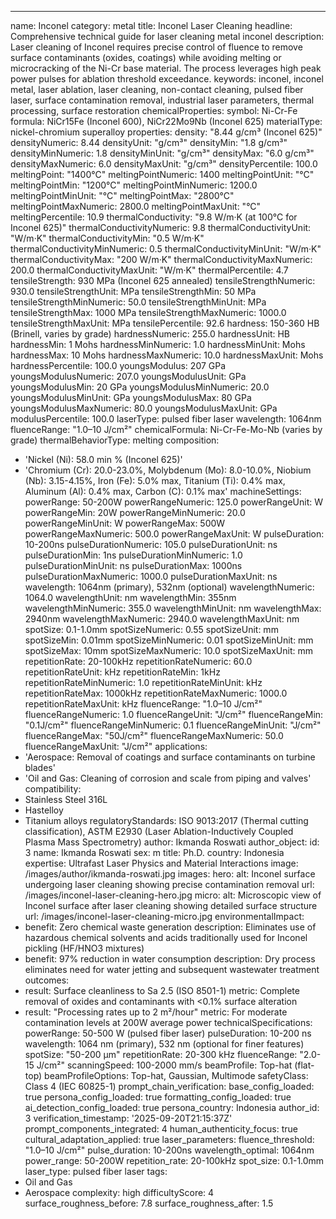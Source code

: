 ---
name: Inconel
category: metal
title: Inconel Laser Cleaning
headline: Comprehensive technical guide for laser cleaning metal inconel
description: Laser cleaning of Inconel requires precise control of fluence to remove
  surface contaminants (oxides, coatings) while avoiding melting or microcracking
  of the Ni-Cr base material. The process leverages high peak power pulses for ablation
  threshold exceedance.
keywords: inconel, inconel metal, laser ablation, laser cleaning, non-contact cleaning,
  pulsed fiber laser, surface contamination removal, industrial laser parameters,
  thermal processing, surface restoration
chemicalProperties:
  symbol: Ni-Cr-Fe
  formula: NiCr15Fe (Inconel 600), NiCr22Mo9Nb (Inconel 625)
  materialType: nickel-chromium superalloy
properties:
  density: "8.44 g/cm³ (Inconel 625)"
  densityNumeric: 8.44
  densityUnit: "g/cm³"
  densityMin: "1.8 g/cm³"
  densityMinNumeric: 1.8
  densityMinUnit: "g/cm³"
  densityMax: "6.0 g/cm³"
  densityMaxNumeric: 6.0
  densityMaxUnit: "g/cm³"
  densityPercentile: 100.0
  meltingPoint: "1400°C"
  meltingPointNumeric: 1400
  meltingPointUnit: "°C"
  meltingPointMin: "1200°C"
  meltingPointMinNumeric: 1200.0
  meltingPointMinUnit: "°C"
  meltingPointMax: "2800°C"
  meltingPointMaxNumeric: 2800.0
  meltingPointMaxUnit: "°C"
  meltingPercentile: 10.9
  thermalConductivity: "9.8 W/m·K (at 100°C for Inconel 625)"
  thermalConductivityNumeric: 9.8
  thermalConductivityUnit: "W/m·K"
  thermalConductivityMin: "0.5 W/m·K"
  thermalConductivityMinNumeric: 0.5
  thermalConductivityMinUnit: "W/m·K"
  thermalConductivityMax: "200 W/m·K"
  thermalConductivityMaxNumeric: 200.0
  thermalConductivityMaxUnit: "W/m·K"
  thermalPercentile: 4.7
  tensileStrength: 930 MPa (Inconel 625 annealed)
  tensileStrengthNumeric: 930.0
  tensileStrengthUnit: MPa
  tensileStrengthMin: 50 MPa
  tensileStrengthMinNumeric: 50.0
  tensileStrengthMinUnit: MPa
  tensileStrengthMax: 1000 MPa
  tensileStrengthMaxNumeric: 1000.0
  tensileStrengthMaxUnit: MPa
  tensilePercentile: 92.6
  hardness: 150-360 HB (Brinell, varies by grade)
  hardnessNumeric: 255.0
  hardnessUnit: HB
  hardnessMin: 1 Mohs
  hardnessMinNumeric: 1.0
  hardnessMinUnit: Mohs
  hardnessMax: 10 Mohs
  hardnessMaxNumeric: 10.0
  hardnessMaxUnit: Mohs
  hardnessPercentile: 100.0
  youngsModulus: 207 GPa
  youngsModulusNumeric: 207.0
  youngsModulusUnit: GPa
  youngsModulusMin: 20 GPa
  youngsModulusMinNumeric: 20.0
  youngsModulusMinUnit: GPa
  youngsModulusMax: 80 GPa
  youngsModulusMaxNumeric: 80.0
  youngsModulusMaxUnit: GPa
  modulusPercentile: 100.0
  laserType: pulsed fiber laser
  wavelength: 1064nm
  fluenceRange: "1.0–10 J/cm²"
  chemicalFormula: Ni-Cr-Fe-Mo-Nb (varies by grade)
  thermalBehaviorType: melting
composition:
- 'Nickel (Ni): 58.0 min % (Inconel 625)'
- 'Chromium (Cr): 20.0-23.0%, Molybdenum (Mo): 8.0-10.0%, Niobium (Nb): 3.15-4.15%,
  Iron (Fe): 5.0% max, Titanium (Ti): 0.4% max, Aluminum (Al): 0.4% max, Carbon (C):
  0.1% max'
machineSettings:
  powerRange: 50-200W
  powerRangeNumeric: 125.0
  powerRangeUnit: W
  powerRangeMin: 20W
  powerRangeMinNumeric: 20.0
  powerRangeMinUnit: W
  powerRangeMax: 500W
  powerRangeMaxNumeric: 500.0
  powerRangeMaxUnit: W
  pulseDuration: 10-200ns
  pulseDurationNumeric: 105.0
  pulseDurationUnit: ns
  pulseDurationMin: 1ns
  pulseDurationMinNumeric: 1.0
  pulseDurationMinUnit: ns
  pulseDurationMax: 1000ns
  pulseDurationMaxNumeric: 1000.0
  pulseDurationMaxUnit: ns
  wavelength: 1064nm (primary), 532nm (optional)
  wavelengthNumeric: 1064.0
  wavelengthUnit: nm
  wavelengthMin: 355nm
  wavelengthMinNumeric: 355.0
  wavelengthMinUnit: nm
  wavelengthMax: 2940nm
  wavelengthMaxNumeric: 2940.0
  wavelengthMaxUnit: nm
  spotSize: 0.1-1.0mm
  spotSizeNumeric: 0.55
  spotSizeUnit: mm
  spotSizeMin: 0.01mm
  spotSizeMinNumeric: 0.01
  spotSizeMinUnit: mm
  spotSizeMax: 10mm
  spotSizeMaxNumeric: 10.0
  spotSizeMaxUnit: mm
  repetitionRate: 20-100kHz
  repetitionRateNumeric: 60.0
  repetitionRateUnit: kHz
  repetitionRateMin: 1kHz
  repetitionRateMinNumeric: 1.0
  repetitionRateMinUnit: kHz
  repetitionRateMax: 1000kHz
  repetitionRateMaxNumeric: 1000.0
  repetitionRateMaxUnit: kHz
  fluenceRange: "1.0–10 J/cm²"
  fluenceRangeNumeric: 1.0
  fluenceRangeUnit: "J/cm²"
  fluenceRangeMin: "0.1J/cm²"
  fluenceRangeMinNumeric: 0.1
  fluenceRangeMinUnit: "J/cm²"
  fluenceRangeMax: "50J/cm²"
  fluenceRangeMaxNumeric: 50.0
  fluenceRangeMaxUnit: "J/cm²"
applications:
- 'Aerospace: Removal of coatings and surface contaminants on turbine blades'
- 'Oil and Gas: Cleaning of corrosion and scale from piping and valves'
compatibility:
- Stainless Steel 316L
- Hastelloy
- Titanium alloys
regulatoryStandards: ISO 9013:2017 (Thermal cutting classification), ASTM E2930 (Laser
  Ablation-Inductively Coupled Plasma Mass Spectrometry)
author: Ikmanda Roswati
author_object:
  id: 3
  name: Ikmanda Roswati
  sex: m
  title: Ph.D.
  country: Indonesia
  expertise: Ultrafast Laser Physics and Material Interactions
  image: /images/author/ikmanda-roswati.jpg
images:
  hero:
    alt: Inconel surface undergoing laser cleaning showing precise contamination removal
    url: /images/inconel-laser-cleaning-hero.jpg
  micro:
    alt: Microscopic view of Inconel surface after laser cleaning showing detailed
      surface structure
    url: /images/inconel-laser-cleaning-micro.jpg
environmentalImpact:
- benefit: Zero chemical waste generation
  description: Eliminates use of hazardous chemical solvents and acids traditionally
    used for Inconel pickling (HF/HNO3 mixtures)
- benefit: 97% reduction in water consumption
  description: Dry process eliminates need for water jetting and subsequent wastewater
    treatment
outcomes:
- result: Surface cleanliness to Sa 2.5 (ISO 8501-1)
  metric: Complete removal of oxides and contaminants with <0.1% surface alteration
- result: "Processing rates up to 2 m²/hour"
  metric: For moderate contamination levels at 200W average power
technicalSpecifications:
  powerRange: 50-500 W (pulsed fiber laser)
  pulseDuration: 10-200 ns
  wavelength: 1064 nm (primary), 532 nm (optional for finer features)
  spotSize: "50-200 μm"
  repetitionRate: 20-300 kHz
  fluenceRange: "2.0-15 J/cm²"
  scanningSpeed: 100-2000 mm/s
  beamProfile: Top-hat (flat-top)
  beamProfileOptions: Top-hat, Gaussian, Multimode
  safetyClass: Class 4 (IEC 60825-1)
prompt_chain_verification:
  base_config_loaded: true
  persona_config_loaded: true
  formatting_config_loaded: true
  ai_detection_config_loaded: true
  persona_country: Indonesia
  author_id: 3
  verification_timestamp: '2025-09-20T21:15:37Z'
  prompt_components_integrated: 4
  human_authenticity_focus: true
  cultural_adaptation_applied: true
laser_parameters:
  fluence_threshold: "1.0–10 J/cm²"
  pulse_duration: 10-200ns
  wavelength_optimal: 1064nm
  power_range: 50-200W
  repetition_rate: 20-100kHz
  spot_size: 0.1-1.0mm
  laser_type: pulsed fiber laser
tags:
- Oil and Gas
- Aerospace
complexity: high
difficultyScore: 4
surface_roughness_before: 7.8
surface_roughness_after: 1.5
